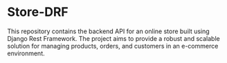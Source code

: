 # Store-DRF
This repository contains the backend API for an online store built using Django Rest Framework. The project aims to provide a robust and scalable solution for managing products, orders, and customers in an e-commerce environment.
